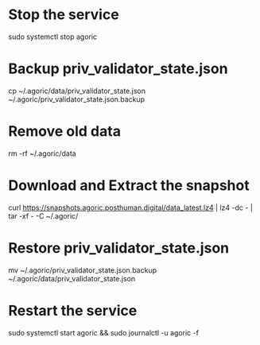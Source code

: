 # Stop the service
sudo systemctl stop agoric

# Backup priv_validator_state.json
cp ~/.agoric/data/priv_validator_state.json ~/.agoric/priv_validator_state.json.backup

# Remove old data
rm -rf ~/.agoric/data

# Download and Extract the snapshot
curl https://snapshots.agoric.posthuman.digital/data_latest.lz4 | lz4 -dc - | tar -xf - -C ~/.agoric/

# Restore priv_validator_state.json
mv ~/.agoric/priv_validator_state.json.backup ~/.agoric/data/priv_validator_state.json

# Restart the service
sudo systemctl start agoric && sudo journalctl -u agoric -f
